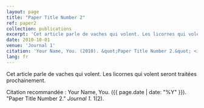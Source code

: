 ```yaml
---
layout: page
title: "Paper Title Number 2"
ref: paper2
collection: publications
excerpt: 'Cet article parle de vaches qui volent. Les licornes qui volent seront traitées prochainement.'
date: 2010-10-01
venue: 'Journal 1'
citation: 'Your Name, You. (2010). &quot;Paper Title Number 2.&quot; <i>Journal 1</i>. 1(2).'
lang: fr
---
```


Cet article parle de vaches qui volent. Les licornes qui volent seront traitées prochainement.

Citation recommandée : Your Name, You. ({{ page.date | date: "%Y" }}). "Paper Title Number 2." <i>Journal 1</i>. 1(2).
